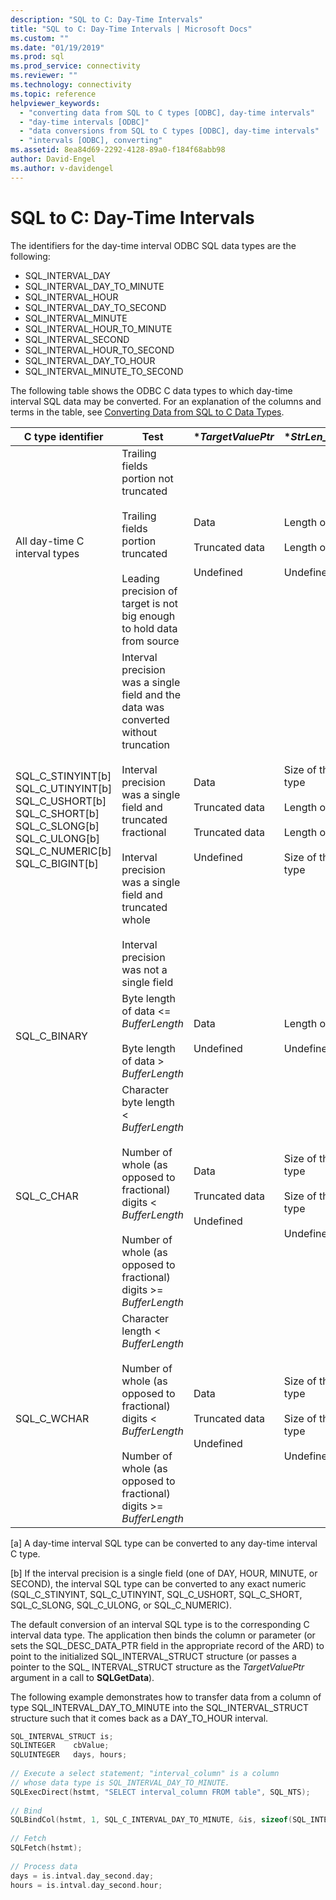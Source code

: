 ```yaml
---
description: "SQL to C: Day-Time Intervals"
title: "SQL to C: Day-Time Intervals | Microsoft Docs"
ms.custom: ""
ms.date: "01/19/2019"
ms.prod: sql
ms.prod_service: connectivity
ms.reviewer: ""
ms.technology: connectivity
ms.topic: reference
helpviewer_keywords: 
  - "converting data from SQL to C types [ODBC], day-time intervals"
  - "day-time intervals [ODBC]"
  - "data conversions from SQL to C types [ODBC], day-time intervals"
  - "intervals [ODBC], converting"
ms.assetid: 8ea84d69-2292-4128-89a0-f184f68abb98
author: David-Engel
ms.author: v-davidengel
---
```

# SQL to C: Day-Time Intervals

The identifiers for the day-time interval ODBC SQL data types are the following:

- SQL_INTERVAL_DAY
- SQL_INTERVAL_DAY_TO_MINUTE
- SQL_INTERVAL_HOUR
- SQL_INTERVAL_DAY_TO_SECOND
- SQL_INTERVAL_MINUTE
- SQL_INTERVAL_HOUR_TO_MINUTE
- SQL_INTERVAL_SECOND
- SQL_INTERVAL_HOUR_TO_SECOND
- SQL_INTERVAL_DAY_TO_HOUR
- SQL_INTERVAL_MINUTE_TO_SECOND

The following table shows the ODBC C data types to which day-time interval SQL data may be converted. For an explanation of the columns and terms in the table, see [Converting Data from SQL to C Data Types](../../../odbc/reference/appendixes/converting-data-from-sql-to-c-data-types.md).

|C type identifier|Test|**TargetValuePtr*|**StrLen_or_IndPtr*|SQLSTATE|  
|-----------------------|----------|------------------------|----------------------------|--------------|  
|All day-time C interval types|Trailing fields portion not truncated<br /><br /> Trailing fields portion truncated<br /><br /> Leading precision of target is not big enough to hold data from source|Data<br /><br /> Truncated data<br /><br /> Undefined|Length of data<br /><br /> Length of data<br /><br /> Undefined|n/a<br /><br /> 01S07<br /><br /> 22015|  
|SQL_C_STINYINT[b] SQL_C_UTINYINT[b] SQL_C_USHORT[b] SQL_C_SHORT[b] SQL_C_SLONG[b] SQL_C_ULONG[b] SQL_C_NUMERIC[b] SQL_C_BIGINT[b]|Interval precision was a single field and the data was converted without truncation<br /><br /> Interval precision was a single field and truncated fractional<br /><br /> Interval precision was a single field and truncated whole<br /><br /> Interval precision was not a single field|Data<br /><br /> Truncated  data<br /><br /> Truncated  data<br /><br /> Undefined|Size of the C data type<br /><br /> Length of data<br /><br /> Length of data<br /><br /> Size of the C data type|n/a<br /><br /> 01S07<br /><br /> 22003<br /><br /> 07006|  
|SQL_C_BINARY|Byte length of data <= *BufferLength*<br /><br /> Byte length of data > *BufferLength*|Data<br /><br /> Undefined|Length of data<br /><br /> Undefined|n/a<br /><br /> 22003|  
|SQL_C_CHAR|Character byte length < *BufferLength*<br /><br /> Number of whole (as opposed to fractional) digits < *BufferLength*<br /><br /> Number of whole (as opposed to fractional) digits >= *BufferLength*|Data<br /><br /> Truncated data<br /><br /> Undefined|Size of the C data type<br /><br /> Size of the C data type<br /><br /> Undefined|n/a<br /><br /> 01004<br /><br /> 22003|  
|SQL_C_WCHAR|Character length < *BufferLength*<br /><br /> Number of whole (as opposed to fractional) digits < *BufferLength*<br /><br /> Number of whole (as opposed to fractional) digits >= *BufferLength*|Data<br /><br /> Truncated data<br /><br /> Undefined|Size of the C data type<br /><br /> Size of the C data type<br /><br /> Undefined|n/a<br /><br /> 01004<br /><br /> 22003|  
  
 [a]   A day-time interval SQL type can be converted to any day-time interval C type.  
  
 [b]   If the interval precision is a single field (one of DAY, HOUR, MINUTE, or SECOND), the interval SQL type can be converted to any exact numeric (SQL_C_STINYINT, SQL_C_UTINYINT, SQL_C_USHORT, SQL_C_SHORT, SQL_C_SLONG, SQL_C_ULONG, or SQL_C_NUMERIC).  
  
The default conversion of an interval SQL type is to the corresponding C interval data type. The application then binds the column or parameter (or sets the SQL_DESC_DATA_PTR field in the appropriate record of the ARD) to point to the initialized SQL_INTERVAL_STRUCT structure (or passes a pointer to the SQL_ INTERVAL_STRUCT structure as the *TargetValuePtr* argument in a call to **SQLGetData**).  
  
The following example demonstrates how to transfer data from a column of type SQL_INTERVAL_DAY_TO_MINUTE into the SQL_INTERVAL_STRUCT structure such that it comes back as a DAY_TO_HOUR interval.  

```cpp
SQL_INTERVAL_STRUCT is;  
SQLINTEGER    cbValue;  
SQLUINTEGER   days, hours;  
  
// Execute a select statement; "interval_column" is a column  
// whose data type is SQL_INTERVAL_DAY_TO_MINUTE.  
SQLExecDirect(hstmt, "SELECT interval_column FROM table", SQL_NTS);  
  
// Bind  
SQLBindCol(hstmt, 1, SQL_C_INTERVAL_DAY_TO_MINUTE, &is, sizeof(SQL_INTERVAL_STRUCT), &cbValue);  
  
// Fetch  
SQLFetch(hstmt);  
  
// Process data  
days = is.intval.day_second.day;  
hours = is.intval.day_second.hour;  
```
